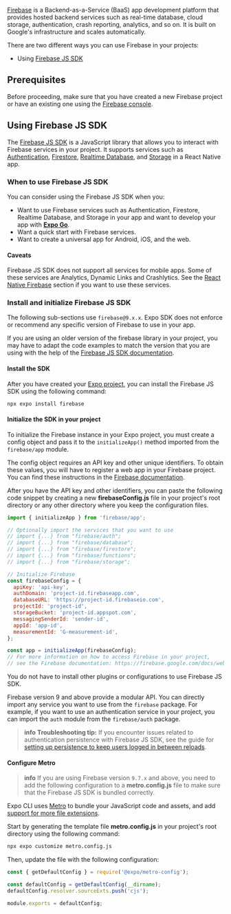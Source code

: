 [Firebase](https://firebase.google.com/) is a Backend-as-a-Service (BaaS) app development platform that provides hosted backend services such as real-time database, cloud storage, authentication, crash reporting, analytics, and so on.
It is built on Google's infrastructure and scales automatically.

There are two different ways you can use Firebase in your projects:

- Using [Firebase JS SDK](https://docs.expo.dev/guides/using-firebase#using-firebase-js-sdk)

## Prerequisites

Before proceeding, make sure that you have created a new Firebase project or have an existing one using the [Firebase console](https://console.firebase.google.com/).

## Using Firebase JS SDK

The [Firebase JS SDK](https://firebase.google.com/docs/web/setup) is a JavaScript library that allows you to interact with Firebase services in your project.
It supports services such as [Authentication](https://firebase.google.com/docs/auth), [Firestore](https://firebase.google.com/docs/firestore), [Realtime Database](https://firebase.google.com/docs/database), and [Storage](https://firebase.google.com/docs/storage) in a React Native app.

### When to use Firebase JS SDK

You can consider using the Firebase JS SDK when you:

- Want to use Firebase services such as Authentication, Firestore, Realtime Database, and Storage in your app and want to develop your app with [**Expo Go**](https://docs.expo.dev/get-started/set-up-your-environment).
- Want a quick start with Firebase services.
- Want to create a universal app for Android, iOS, and the web.

#### Caveats

Firebase JS SDK does not support all services for mobile apps. Some of these services are Analytics, Dynamic Links and Crashlytics. See the [React Native Firebase](https://docs.expo.dev/guides/using-firebase#using-react-native-firebase) section if you want to use these services.

### Install and initialize Firebase JS SDK

The following sub-sections use `firebase@9.x.x`. Expo SDK does not enforce or recommend any specific version of Firebase to use in your app.

If you are using an older version of the firebase library in your project, you may have to adapt the code examples to match the version that you are using with the help of the [Firebase JS SDK documentation](https://github.com/firebase/firebase-js-sdk).

#### Install the SDK

After you have created your [Expo project](https://docs.expo.dev/get-started/create-a-project), you can install the Firebase JS SDK using the following command:

```bash
npx expo install firebase
```

#### Initialize the SDK in your project

To initialize the Firebase instance in your Expo project, you must create a config object and pass it to the `initializeApp()` method imported from the `firebase/app` module.

The config object requires an API key and other unique identifiers. To obtain these values, you will have to register a web app in your Firebase project. You can find these instructions in the [Firebase documentation](https://firebase.google.com/docs/web/setup#register-app).

After you have the API key and other identifiers, you can paste the following code snippet by creating a new **firebaseConfig.js** file in your project's root directory or any other directory where you keep the configuration files.

```js firebaseConfig.js
import { initializeApp } from 'firebase/app';

// Optionally import the services that you want to use
// import {...} from "firebase/auth";
// import {...} from "firebase/database";
// import {...} from "firebase/firestore";
// import {...} from "firebase/functions";
// import {...} from "firebase/storage";

// Initialize Firebase
const firebaseConfig = {
  apiKey: 'api-key',
  authDomain: 'project-id.firebaseapp.com',
  databaseURL: 'https://project-id.firebaseio.com',
  projectId: 'project-id',
  storageBucket: 'project-id.appspot.com',
  messagingSenderId: 'sender-id',
  appId: 'app-id',
  measurementId: 'G-measurement-id',
};

const app = initializeApp(firebaseConfig);
// For more information on how to access Firebase in your project,
// see the Firebase documentation: https://firebase.google.com/docs/web/setup#access-firebase
```

You do not have to install other plugins or configurations to use Firebase JS SDK.

Firebase version 9 and above provide a modular API. You can directly import any service you want to use from the `firebase` package. For example, if you want to use an authentication service in your project, you can import the `auth` module from the `firebase/auth` package.

> **info** **Troubleshooting tip:** If you encounter issues related to authentication persistence with Firebase JS SDK, see the guide for [setting up persistence to keep users logged in between reloads](https://expo.fyi/firebase-js-auth-setup).

#### Configure Metro

> **info** If you are using Firebase version `9.7.x` and above, you need to add the following configuration to a **metro.config.js** file to make sure that the Firebase JS SDK is bundled correctly.

Expo CLI uses [Metro](https://metrobundler.dev/) to bundle your JavaScript code and assets, and add [support for more file extensions](https://docs.expo.dev/guides/customizing-metro#adding-more-file-extensions-to--assetexts).

Start by generating the template file **metro.config.js** in your project's root directory using the following command:

```bash
npx expo customize metro.config.js
```

Then, update the file with the following configuration:

```js metro.config.js
const { getDefaultConfig } = require('@expo/metro-config');

const defaultConfig = getDefaultConfig(__dirname);
defaultConfig.resolver.sourceExts.push('cjs');

module.exports = defaultConfig;
```
